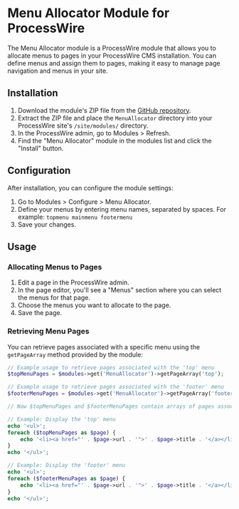# Menu Allocator Module for ProcessWire

The Menu Allocator module is a ProcessWire module that allows you to allocate menus to pages in your ProcessWire CMS installation. You can define menus and assign them to pages, making it easy to manage page navigation and menus in your site.

## Installation

1. Download the module's ZIP file from the [GitHub repository](https://github.com/dtjngl/MenuAllocator).
2. Extract the ZIP file and place the `MenuAllocator` directory into your ProcessWire site's `/site/modules/` directory.
3. In the ProcessWire admin, go to Modules > Refresh.
4. Find the "Menu Allocator" module in the modules list and click the "Install" button.

## Configuration

After installation, you can configure the module settings:

1. Go to Modules > Configure > Menu Allocator.
2. Define your menus by entering menu names, separated by spaces. For example: `topmenu mainmenu footermenu`
3. Save your changes.

## Usage

### Allocating Menus to Pages

1. Edit a page in the ProcessWire admin.
2. In the page editor, you'll see a "Menus" section where you can select the menus for that page.
3. Choose the menus you want to allocate to the page.
4. Save the page.

### Retrieving Menu Pages

You can retrieve pages associated with a specific menu using the `getPageArray` method provided by the module:

```php
// Example usage to retrieve pages associated with the 'top' menu
$topMenuPages = $modules->get('MenuAllocator')->getPageArray('top');

// Example usage to retrieve pages associated with the 'footer' menu
$footerMenuPages = $modules->get('MenuAllocator')->getPageArray('footer');

// Now $topMenuPages and $footerMenuPages contain arrays of pages associated with the respective menus

// Example: Display the 'top' menu
echo '<ul>';
foreach ($topMenuPages as $page) {
    echo '<li><a href="' . $page->url . '">' . $page->title . '</a></li>';
}
echo '</ul>';

// Example: Display the 'footer' menu
echo '<ul>';
foreach ($footerMenuPages as $page) {
    echo '<li><a href="' . $page->url . '">' . $page->title . '</a></li>';
}
echo '</ul>';
